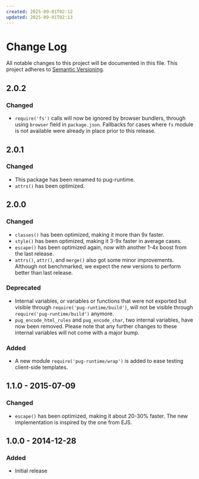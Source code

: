 ```yaml
---
created: 2025-09-01T02:12
updated: 2025-09-01T02:13
---
```

# Change Log
All notable changes to this project will be documented in this file.
This project adheres to [Semantic Versioning](http://semver.org/).

## 2.0.2
### Changed
- `require('fs')` calls will now be ignored by browser bundlers, through using
  `browser` field in `package.json`. Fallbacks for cases where `fs` module is
  not available were already in place prior to this release.

## 2.0.1
### Changed
- This package has been renamed to pug-runtime.
- `attrs()` has been optimized.

## 2.0.0
### Changed
- `classes()` has been optimized, making it more than 9x faster.
- `style()` has been optimized, making it 3-9x faster in average cases.
- `escape()` has been optimized again, now with another 1-4x boost from the
  last release.
- `attrs()`, `attr()`, and `merge()` also got some minor improvements.
  Although not benchmarked, we expect the new versions to perform better than
  last release.

### Deprecated
- Internal variables, or variables or functions that were not exported but
  visible through `require('pug-runtime/build')`, will not be visible through
  `require('pug-runtime/build')` anymore.
- `pug_encode_html_rules` and `pug_encode_char`, two internal variables, have
  now been removed. Please note that any further changes to these internal
  variables will not come with a major bump.

### Added
- A new module `require('pug-runtime/wrap')` is added to ease testing
  client-side templates.

## 1.1.0 - 2015-07-09
### Changed
- `escape()` has been optimized, making it about 20-30% faster. The new
  implementation is inspired by the one from EJS.

## 1.0.0 - 2014-12-28
### Added
- Initial release
